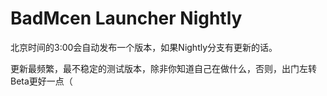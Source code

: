 # BadMcen Launcher Nightly

北京时间的3:00会自动发布一个版本，如果Nightly分支有更新的话。

更新最频繁，最不稳定的测试版本，除非你知道自己在做什么，否则，出门左转Beta更好一点（
